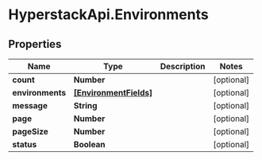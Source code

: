 # HyperstackApi.Environments

## Properties

Name | Type | Description | Notes
------------ | ------------- | ------------- | -------------
**count** | **Number** |  | [optional] 
**environments** | [**[EnvironmentFields]**](EnvironmentFields.md) |  | [optional] 
**message** | **String** |  | [optional] 
**page** | **Number** |  | [optional] 
**pageSize** | **Number** |  | [optional] 
**status** | **Boolean** |  | [optional] 



